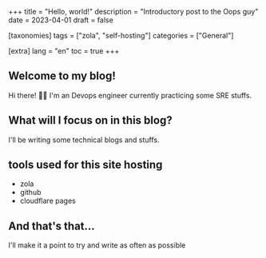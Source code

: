 +++
title = "Hello, world!"
description = "Introductory post to the Oops guy"
date = 2023-04-01
draft = false

[taxonomies]
tags = ["zola", "self-hosting"]
categories = ["General"]

[extra]
lang = "en"
toc = true
+++

## Welcome to my blog!

Hi there! 👋🏽 I'm an Devops engineer currently practicing some SRE stuffs. 

## What will I focus on in this blog?

I'll be writing some technical blogs and stuffs.

## tools used for this site hosting
- zola
- github
- cloudflare pages

## And that's that...

I'll make it a point to try and write as often as possible
